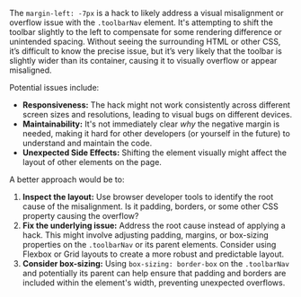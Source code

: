 The `margin-left: -7px` is a hack to likely address a visual misalignment or overflow issue with the `.toolbarNav` element.  It's attempting to shift the toolbar slightly to the left to compensate for some rendering difference or unintended spacing. Without seeing the surrounding HTML or other CSS, it’s difficult to know the precise issue, but it’s very likely that the toolbar is slightly wider than its container, causing it to visually overflow or appear misaligned.

Potential issues include:

*   **Responsiveness:** The hack might not work consistently across different screen sizes and resolutions, leading to visual bugs on different devices.
*   **Maintainability:**  It's not immediately clear *why* the negative margin is needed, making it hard for other developers (or yourself in the future) to understand and maintain the code.
*   **Unexpected Side Effects:** Shifting the element visually might affect the layout of other elements on the page.

A better approach would be to:

1.  **Inspect the layout:** Use browser developer tools to identify the root cause of the misalignment. Is it padding, borders, or some other CSS property causing the overflow?
2.  **Fix the underlying issue:** Address the root cause instead of applying a hack. This might involve adjusting padding, margins, or box-sizing properties on the `.toolbarNav` or its parent elements.  Consider using Flexbox or Grid layouts to create a more robust and predictable layout.
3.  **Consider box-sizing:**  Using `box-sizing: border-box` on the `.toolbarNav` and potentially its parent can help ensure that padding and borders are included within the element's width, preventing unexpected overflows.